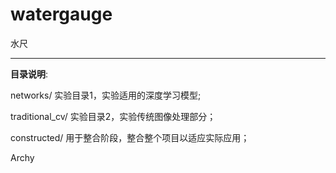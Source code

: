 # watergauge
水尺

----------

__目录说明__:

networks/     实验目录1，实验适用的深度学习模型;

traditional_cv/   实验目录2，实验传统图像处理部分；

constructed/    用于整合阶段，整合整个项目以适应实际应用；


Archy

